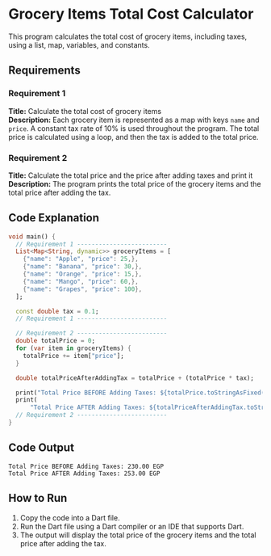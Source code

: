 # Grocery Items Total Cost Calculator

This program calculates the total cost of grocery items, including taxes, using a list, map, variables, and constants.

## Requirements

### Requirement 1

**Title:** Calculate the total cost of grocery items  
**Description:** Each grocery item is represented as a map with keys `name` and `price`. A constant tax rate of 10% is used throughout the program. The total price is calculated using a loop, and then the tax is added to the total price.

### Requirement 2

**Title:** Calculate the total price and the price after adding taxes and print it  
**Description:** The program prints the total price of the grocery items and the total price after adding the tax.

## Code Explanation

```dart
void main() {
  // Requirement 1 -------------------------
  List<Map<String, dynamic>> groceryItems = [
    {"name": "Apple", "price": 25,},
    {"name": "Banana", "price": 30,},
    {"name": "Orange", "price": 15,},
    {"name": "Mango", "price": 60,},
    {"name": "Grapes", "price": 100},
  ];

  const double tax = 0.1;
  // Requirement 1 -------------------------

  // Requirement 2 -------------------------
  double totalPrice = 0;
  for (var item in groceryItems) {
    totalPrice += item["price"];
  }

  double totalPriceAfterAddingTax = totalPrice + (totalPrice * tax);

  print("Total Price BEFORE Adding Taxes: ${totalPrice.toStringAsFixed(2)} EGP");
  print(
      "Total Price AFTER Adding Taxes: ${totalPriceAfterAddingTax.toStringAsFixed(2)} EGP");
  // Requirement 2 -------------------------
}
```

## Code Output

```
Total Price BEFORE Adding Taxes: 230.00 EGP
Total Price AFTER Adding Taxes: 253.00 EGP
```

## How to Run

1. Copy the code into a Dart file.
2. Run the Dart file using a Dart compiler or an IDE that supports Dart.
3. The output will display the total price of the grocery items and the total price after adding the tax.
